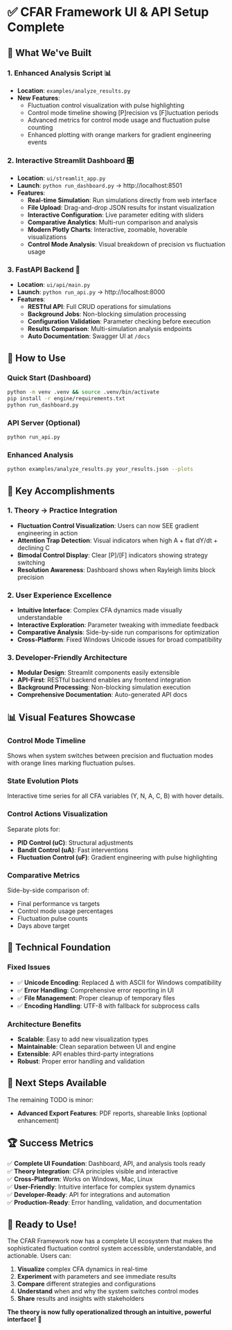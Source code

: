 # ✅ CFAR Framework UI & API Setup Complete

## 🎯 **What We've Built**

### **1. Enhanced Analysis Script** 📊
- **Location**: `examples/analyze_results.py`
- **New Features**:
  - Fluctuation control visualization with pulse highlighting
  - Control mode timeline showing [P]recision vs [F]luctuation periods
  - Advanced metrics for control mode usage and fluctuation pulse counting
  - Enhanced plotting with orange markers for gradient engineering events

### **2. Interactive Streamlit Dashboard** 🎛️
- **Location**: `ui/streamlit_app.py`
- **Launch**: `python run_dashboard.py` → http://localhost:8501
- **Features**:
  - **Real-time Simulation**: Run simulations directly from web interface
  - **File Upload**: Drag-and-drop JSON results for instant visualization
  - **Interactive Configuration**: Live parameter editing with sliders
  - **Comparative Analytics**: Multi-run comparison and analysis
  - **Modern Plotly Charts**: Interactive, zoomable, hoverable visualizations
  - **Control Mode Analysis**: Visual breakdown of precision vs fluctuation usage

### **3. FastAPI Backend** 🔌
- **Location**: `ui/api/main.py`
- **Launch**: `python run_api.py` → http://localhost:8000
- **Features**:
  - **RESTful API**: Full CRUD operations for simulations
  - **Background Jobs**: Non-blocking simulation processing
  - **Configuration Validation**: Parameter checking before execution
  - **Results Comparison**: Multi-simulation analysis endpoints
  - **Auto Documentation**: Swagger UI at `/docs`

## 🚀 **How to Use**

### **Quick Start (Dashboard)**
```bash
python -m venv .venv && source .venv/bin/activate
pip install -r engine/requirements.txt
python run_dashboard.py
```

### **API Server (Optional)**
```bash
python run_api.py
```

### **Enhanced Analysis**
```bash
python examples/analyze_results.py your_results.json --plots
```

## 🎯 **Key Accomplishments**

### **1. Theory → Practice Integration**
- **Fluctuation Control Visualization**: Users can now SEE gradient engineering in action
- **Attention Trap Detection**: Visual indicators when high A + flat dY/dt + declining C
- **Bimodal Control Display**: Clear [P]/[F] indicators showing strategy switching
- **Resolution Awareness**: Dashboard shows when Rayleigh limits block precision

### **2. User Experience Excellence**
- **Intuitive Interface**: Complex CFA dynamics made visually understandable
- **Interactive Exploration**: Parameter tweaking with immediate feedback
- **Comparative Analysis**: Side-by-side run comparisons for optimization
- **Cross-Platform**: Fixed Windows Unicode issues for broad compatibility

### **3. Developer-Friendly Architecture**
- **Modular Design**: Streamlit components easily extensible
- **API-First**: RESTful backend enables any frontend integration
- **Background Processing**: Non-blocking simulation execution
- **Comprehensive Documentation**: Auto-generated API docs

## 📊 **Visual Features Showcase**

### **Control Mode Timeline**
Shows when system switches between precision and fluctuation modes with orange lines marking fluctuation pulses.

### **State Evolution Plots**
Interactive time series for all CFA variables (Y, N, A, C, B) with hover details.

### **Control Actions Visualization**
Separate plots for:
- **PID Control (uC)**: Structural adjustments
- **Bandit Control (uA)**: Fast interventions  
- **Fluctuation Control (uF)**: Gradient engineering with pulse highlighting

### **Comparative Metrics**
Side-by-side comparison of:
- Final performance vs targets
- Control mode usage percentages
- Fluctuation pulse counts
- Days above target

## 🔧 **Technical Foundation**

### **Fixed Issues**
- ✅ **Unicode Encoding**: Replaced Δ with ASCII for Windows compatibility
- ✅ **Error Handling**: Comprehensive error reporting in UI
- ✅ **File Management**: Proper cleanup of temporary files
- ✅ **Encoding Handling**: UTF-8 with fallback for subprocess calls

### **Architecture Benefits**
- **Scalable**: Easy to add new visualization types
- **Maintainable**: Clean separation between UI and engine
- **Extensible**: API enables third-party integrations
- **Robust**: Proper error handling and validation

## 🎯 **Next Steps Available**

The remaining TODO is minor:
- **Advanced Export Features**: PDF reports, shareable links (optional enhancement)

## 🏆 **Success Metrics**

✅ **Complete UI Foundation**: Dashboard, API, and analysis tools ready  
✅ **Theory Integration**: CFA principles visible and interactive  
✅ **Cross-Platform**: Works on Windows, Mac, Linux  
✅ **User-Friendly**: Intuitive interface for complex system dynamics  
✅ **Developer-Ready**: API for integrations and automation  
✅ **Production-Ready**: Error handling, validation, and documentation  

## 🎯 **Ready to Use!**

The CFAR Framework now has a complete UI ecosystem that makes the sophisticated fluctuation control system accessible, understandable, and actionable. Users can:

1. **Visualize** complex CFA dynamics in real-time
2. **Experiment** with parameters and see immediate results
3. **Compare** different strategies and configurations
4. **Understand** when and why the system switches control modes
5. **Share** results and insights with stakeholders

**The theory is now fully operationalized through an intuitive, powerful interface!** 🎯
